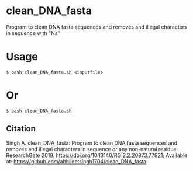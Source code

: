 # clean_DNA_fasta
Program to clean DNA fasta sequences and removes and illegal characters in sequence with "Ns"

# Usage 
```
$ bash clean_DNA_fasta.sh <inputfile>
```
# Or  
```
$ bash clean_DNA_fasta.sh 
```

## Citation
Singh A. clean_DNA_fasta: Program to clean DNA fasta sequences and removes and illegal characters in sequence or any non-natural residue. ResearchGate 2019. https://doi.org/10.13140/RG.2.2.20873.77921; Available at: https://github.com/abhijeetsingh1704/clean_DNA_fasta
